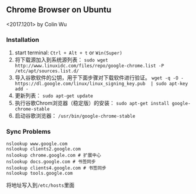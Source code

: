 ## Chrome Browser on Ubuntu
<2017.1201> by Colin Wu

### Installation
1. start terminal:
`Ctrl + Alt + t` or `Win(Super)`
2. 将下载源加入到系统源列表：
`sudo wget http://www.linuxidc.com/files/repo/google-chrome.list -P /etc/apt/sources.list.d/`
3. 导入谷歌软件的公钥，用于下面步骤对下载软件进行验证。
`wget -q -O - https://dl.google.com/linux/linux_signing_key.pub  | sudo apt-key add -`
4. 更新列表：
`sudo apt-get update`
5. 执行谷歌Chrom浏览器（稳定版）的安装：
`sudo apt-get install google-chrome-stable`
6. 启动谷歌浏览器：
`/usr/bin/google-chrome-stable`

### Sync Problems
```
nslookup www.google.com
nslookup clients2.google.com
nslookup chrome.google.com # 扩展中心
nslookup docs.google.com # 书签同步
nslookup clients4.google.com # 书签同步
nslookup tools.google.com
```
将地址写入到`/etc/hosts`里面

